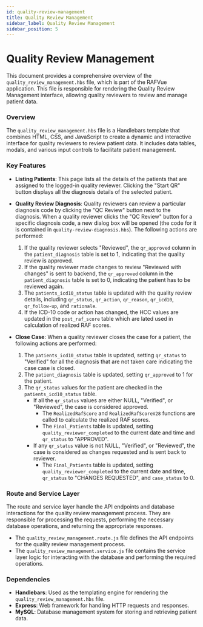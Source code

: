 ```yaml
---
id: quality-review-management
title: Quality Review Management
sidebar_label: Quality Review Management
sidebar_position: 5
---
```


# Quality Review Management

This document provides a comprehensive overview of the `quality_review_management.hbs` file, which is part of the RAFVue application. This file is responsible for rendering the Quality Review Management interface, allowing quality reviewers to review and manage patient data.

### Overview

The `quality_review_management.hbs` file is a Handlebars template that combines HTML, CSS, and JavaScript to create a dynamic and interactive interface for quality reviewers to review patient data. It includes data tables, modals, and various input controls to facilitate patient management.

### Key Features

- **Listing Patients**: This page lists all the details of the patients that are assigned to the logged-in quality reviewer. Clicking the "Start QR" button displays all the diagnosis details of the selected patient.
- **Quality Review Diagnosis**: Quality reviewers can review a particular diagnosis code by clicking the "QC Review" button next to the diagnosis.
  When a quality reviewer clicks the "QC Review" button for a specific diagnosis code, a new dialog box will be opened (the code for it is contained in `quality-review-diagnosis.hbs`). The following actions are performed:

  1. If the quality reviewer selects "Reviewed", the `qr_approved` column in the `patient_diagnosis` table is set to 1, indicating that the quality review is approved.
  2. If the quality reviewer made changes to review "Reviewed with changes" is sent to backend, the `qr_approved` column in the `patient_diagnosis` table is set to 0, indicating the patient has to be reviewed again.
  3. The `patients_icd10_status` table is updated with the quality review details, including `qr_status`, `qr_action`, `qr_reason`, `qr_icd10`, `qr_follow-up`, and `rationale`.
  4. If the ICD-10 code or action has changed, the HCC values are updated in the `post_raf_score` table which are lated used in calculation of realized RAF scores.

- **Close Case**: When a quality reviewer closes the case for a patient, the following actions are performed:
  1. The `patients_icd10_status` table is updated, setting `qr_status` to "Verified" for all the diagnosis that are not taken care indicating the case case is closed.
  2. The `patient_diagnosis` table is updated, setting `qr_approved` to 1 for the patient.
  3. The `qr_status` values for the patient are checked in the `patients_icd10_status` table.
     - If all the `qr_status` values are either NULL, "Verified", or "Reviewed", the case is considered approved.
       - The `RealizedRafScore` and `RealizedRafScoreV28` functions are called to calculate the realized RAF scores.
       - The `Final_Patients` table is updated, setting `quality_reviewer_completed` to the current date and time and `qr_status` to "APPROVED".
     - If any `qr_status` value is not NULL, "Verified", or "Reviewed", the case is considered as changes requested and is sent back to reviewer.
       - The `Final_Patients` table is updated, setting `quality_reviewer_completed` to the current date and time, `qr_status` to "CHANGES REQUESTED", and `case_status` to 0.

### Route and Service Layer

The route and service layer handle the API endpoints and database interactions for the quality review management process. They are responsible for processing the requests, performing the necessary database operations, and returning the appropriate responses.

- The `quality_review_management.route.js` file defines the API endpoints for the quality review management process.
- The `quality_review_management.service.js` file contains the service layer logic for interacting with the database and performing the required operations.

### Dependencies

- **Handlebars**: Used as the templating engine for rendering the `quality_review_management.hbs` file.
- **Express**: Web framework for handling HTTP requests and responses.
- **MySQL**: Database management system for storing and retrieving patient data.
